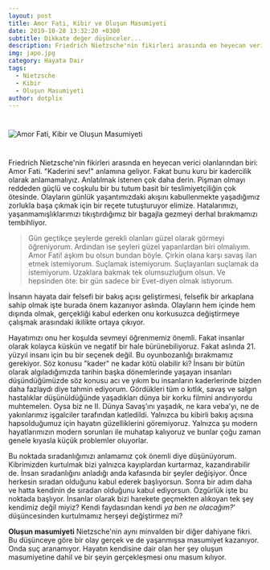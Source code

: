 ```yaml
---
layout: post
title: Amor Fati, Kibir ve Oluşun Masumiyeti
date: 2019-10-28 13:32:20 +0300
subtitle: Dikkate değer düşünceler...
description: Friedrich Nietzsche'nin fikirleri arasında en heyecan verici olanlarından biri; Amor Fati.
img: japo.jpg
category: Hayata Dair
tags:
  - Nietzsche
  - Kibir
  - Oluşun Masumiyeti
author: dotplix
---
```


<div class="row" style="margin-bottom: 2.5rem; margin-top: 2.5rem;">
   <div class="ten columns"><img class="u-max-full-width" src="https://tozbulut.github.io/images/japo.jpg" alt="Amor Fati, Kibir ve Oluşun Masumiyeti"></div>
   <div class="two column"></div>
</div>

Friedrich Nietzsche'nin fikirleri arasında en heyecan verici olanlarından biri: Amor Fati. "Kaderini sev!" anlamına geliyor. Fakat bunu kuru bir kadercilik olarak anlamamalıyız. Anlatılmak istenen çok daha derin. Pişman olmayı reddeden güçlü ve coşkulu bir bu tutum basit bir teslimiyetçiliğin çok ötesinde. Olayların günlük yaşantımızdaki akışını kabullenmekte yaşadığımız zorlukla başa çıkmak için bir reçete tutuşturuyor elimize. Hatalarımızı, yaşanmamışlıklarımızı tıkıştırdığımız bir bagajla gezmeyi derhal bırakmamızı tembihliyor.

> Gün geçtikçe şeylerde gerekli olanları güzel olarak görmeyi öğreniyorum. Ardından ise şeyleri güzel yapanlardan biri olmalıyım. Amor Fati! aşkım bu olsun bundan böyle. Çirkin olana karşı savaş ilan etmek istemiyorum. Suçlamak istemiyorum. Suçlayanları suçlamak da istemiyorum. Uzaklara bakmak tek olumsuzluğum olsun. Ve hepsinden öte: bir gün sadece bir Evet-diyen olmak istiyorum.

İnsanın hayata dair felsefi bir bakış açısı geliştirmesi, felsefik bir arkaplana sahip olmak işte burada önem kazanıyor aslında. Olayların hem içinde hem dışında olmak, gerçekliği kabul ederken onu korkusuzca değiştirmeye çalışmak arasındaki ikilikte ortaya çıkıyor. 

Hayatımızı onu her koşulda sevmeyi öğrenmemiz önemli. Fakat insanlar olarak kolayca küskün ve negatif bir hale bürünebiliyoruz. Fakat aslında 21. yüzyıl insanı için bu bir seçenek değil. Bu oyunbozanlığı bırakmamız gerekiyor. Söz konusu "kader" ne kadar kötü olabilir ki? İnsanı bir bütün olarak algıladığımızda tarihin başka dönemlerinde yaşayan insanları düşündüğümüzde söz konusu acı ve yıkım bu insanların kaderlerinde bizden daha fazlaydı diye tahmin ediyorum. Gördükleri tüm o kıtlık, savaş ve salgın hastalıklar düşünüldüğünde yaşadıkları dünya bir korku filmini andırıyordu muhtemelen. Oysa biz ne II. Dünya Savaş’ını yaşadık, ne kara veba’yı, ne de yakınlarımız işgalciler tarafından katledildi. Yalnızca bu kibirli bakış açısına hapsolduğumuz için hayatın güzelliklerini göremiyoruz. Yalnızca şu modern hayatlarımızın modern sorunları ile muhatap kalıyoruz ve bunlar çoğu zaman genele kıyasla küçük problemler oluyorlar.

Bu noktada sıradanlığımızı anlamamız çok önemli diye düşünüyorum. Kibrimizden kurtulmak bizi yalnızca kayıplardan kurtarmaz, kazandırabilir de. İnsan sıradanlığını anladığı anda kafasında bir şeyler değişiyor. Önce herkesin sıradan olduğunu kabul ederek başlıyorsun. Sonra bir adım daha ve hatta kendinin de sıradan olduğunu kabul ediyorsun. Özgürlük işte bu noktada başlıyor. İnsanlar olarak bizi harekete geçmekten alıkoyan tek şey kendimiz değil miyiz? Kendi faydasından kendi *ya ben ne olacağım?*' düşüncesinden kurtulmamız herşeyi değiştirmez mi?

**Oluşun masumiyeti** Nietzsche'nin aynı minvalden bir diğer dahiyane fikri. Bu düşünceye göre bir olay gerçek ve de yaşanmışsa masumiyet kazanıyor. Onda suç aranamıyor. Hayatın kendisine dair olan her şey oluşun masumiyetine dahil ve bir şeyin gerçekleşmesi onu masum kılıyor.
